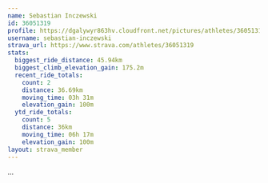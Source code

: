 ```yaml
---
name: Sebastian Inczewski
id: 36051319
profile: https://dgalywyr863hv.cloudfront.net/pictures/athletes/36051319/10635839/2/large.jpg
username: sebastian-inczewski
strava_url: https://www.strava.com/athletes/36051319
stats:
  biggest_ride_distance: 45.94km
  biggest_climb_elevation_gain: 175.2m
  recent_ride_totals:
    count: 2
    distance: 36.69km
    moving_time: 03h 31m
    elevation_gain: 100m
  ytd_ride_totals:
    count: 5
    distance: 36km
    moving_time: 06h 17m
    elevation_gain: 100m
layout: strava_member
--- 
```

...
